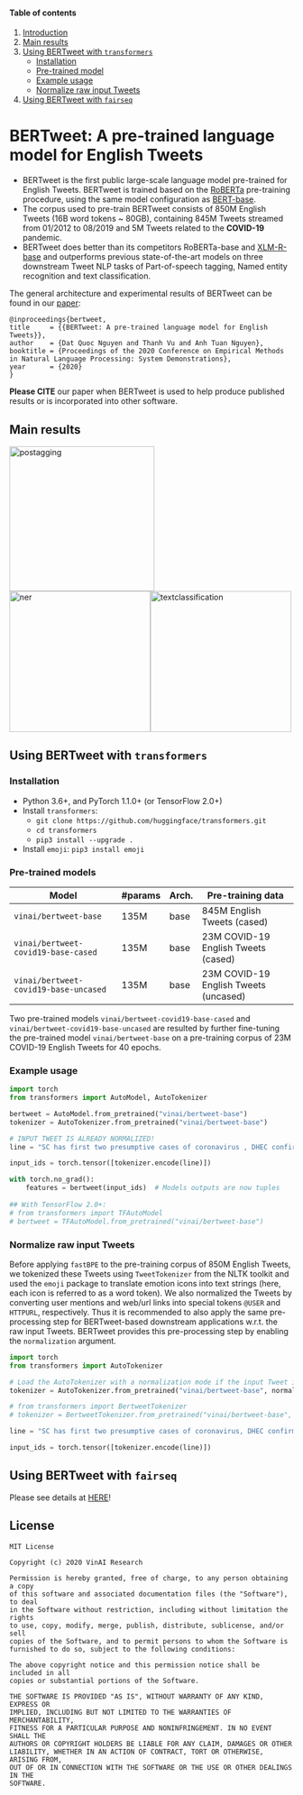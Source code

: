   
#### Table of contents
1. [Introduction](#introduction)
2. [Main results](#exp)
3. [Using BERTweet with `transformers`](#transformers)
    - [Installation](#install2)
    - [Pre-trained model](#models2)
    - [Example usage](#usage2)
    - [Normalize raw input Tweets](#preprocess)
4. [Using BERTweet with `fairseq`](#fairseq)


# <a name="introduction"></a> BERTweet: A pre-trained language model for English Tweets 

 - BERTweet is the first public large-scale language model pre-trained for English Tweets. BERTweet is trained based on the [RoBERTa](https://github.com/pytorch/fairseq/blob/master/examples/roberta/README.md)  pre-training procedure, using the same model configuration as [BERT-base](https://github.com/google-research/bert). 
 - The corpus used to pre-train BERTweet consists of 850M English Tweets (16B word tokens ~ 80GB), containing 845M Tweets streamed from 01/2012 to 08/2019 and 5M Tweets related to the **COVID-19** pandemic. 
 - BERTweet does better than its competitors RoBERTa-base and [XLM-R-base](https://arxiv.org/abs/1911.02116) and outperforms previous state-of-the-art models on three downstream Tweet NLP tasks of Part-of-speech tagging, Named entity recognition and text classification.

The general architecture and experimental results of BERTweet can be found in our [paper](https://arxiv.org/abs/2005.10200):

    @inproceedings{bertweet,
    title     = {{BERTweet: A pre-trained language model for English Tweets}},
    author    = {Dat Quoc Nguyen and Thanh Vu and Anh Tuan Nguyen},
    booktitle = {Proceedings of the 2020 Conference on Empirical Methods in Natural Language Processing: System Demonstrations},
    year      = {2020}
    }

**Please CITE** our paper when BERTweet is used to help produce published results or is incorporated into other software.

## <a name="exp"></a> Main results 

<img width="257" alt="postagging" src="https://user-images.githubusercontent.com/2412555/82403966-490d6380-9a8a-11ea-8530-18d6e06641cf.png"><img width="250" alt="ner" src="https://user-images.githubusercontent.com/2412555/82403965-4874cd00-9a8a-11ea-9847-0192d11e3e31.png"><img width="250" alt="textclassification" src="https://user-images.githubusercontent.com/2412555/82403956-43b01900-9a8a-11ea-8b34-a89e1e7d52a7.png">

## <a name="transformers"></a> Using BERTweet with `transformers`

### <a name="install2"></a> Installation 

 -  Python 3.6+, and PyTorch 1.1.0+ (or TensorFlow 2.0+)
 -  Install `transformers`:
    - `git clone https://github.com/huggingface/transformers.git`
    - `cd transformers`
    - `pip3 install --upgrade .`
 - Install `emoji`: `pip3 install emoji`

### <a name="models2"></a> Pre-trained models 


Model | #params | Arch. | Pre-training data
---|---|---|---
`vinai/bertweet-base` | 135M | base | 845M English Tweets (cased)
`vinai/bertweet-covid19-base-cased` | 135M | base | 23M COVID-19 English Tweets (cased)
`vinai/bertweet-covid19-base-uncased` | 135M | base | 23M COVID-19 English Tweets (uncased)

Two pre-trained models `vinai/bertweet-covid19-base-cased` and `vinai/bertweet-covid19-base-uncased` are resulted by further fine-tuning the pre-trained model `vinai/bertweet-base` on a pre-training corpus of 23M COVID-19 English Tweets for 40 epochs.  

### <a name="usage2"></a> Example usage 


```python
import torch
from transformers import AutoModel, AutoTokenizer 

bertweet = AutoModel.from_pretrained("vinai/bertweet-base")
tokenizer = AutoTokenizer.from_pretrained("vinai/bertweet-base")

# INPUT TWEET IS ALREADY NORMALIZED!
line = "SC has first two presumptive cases of coronavirus , DHEC confirms HTTPURL via @USER :cry:"

input_ids = torch.tensor([tokenizer.encode(line)])

with torch.no_grad():
    features = bertweet(input_ids)  # Models outputs are now tuples
    
## With TensorFlow 2.0+:
# from transformers import TFAutoModel
# bertweet = TFAutoModel.from_pretrained("vinai/bertweet-base")
```

### <a name="preprocess"></a> Normalize raw input Tweets 

Before applying `fastBPE` to the pre-training corpus of 850M English Tweets, we tokenized these  Tweets using `TweetTokenizer` from the NLTK toolkit and used the `emoji` package to translate emotion icons into text strings (here, each icon is referred to as a word token).   We also normalized the Tweets by converting user mentions and web/url links into special tokens `@USER` and `HTTPURL`, respectively. Thus it is recommended to also apply the same pre-processing step for BERTweet-based downstream applications w.r.t. the raw input Tweets. BERTweet provides this pre-processing step by enabling the `normalization` argument. 

```python
import torch
from transformers import AutoTokenizer

# Load the AutoTokenizer with a normalization mode if the input Tweet is raw
tokenizer = AutoTokenizer.from_pretrained("vinai/bertweet-base", normalization=True)

# from transformers import BertweetTokenizer
# tokenizer = BertweetTokenizer.from_pretrained("vinai/bertweet-base", normalization=True)

line = "SC has first two presumptive cases of coronavirus, DHEC confirms https://postandcourier.com/health/covid19/sc-has-first-two-presumptive-cases-of-coronavirus-dhec-confirms/article_bddfe4ae-5fd3-11ea-9ce4-5f495366cee6.html?utm_medium=social&utm_source=twitter&utm_campaign=user-share… via @postandcourier"

input_ids = torch.tensor([tokenizer.encode(line)])
```

## <a name="fairseq"></a> Using BERTweet with `fairseq`

Please see details at [HERE](https://github.com/VinAIResearch/BERTweet/blob/master/README_fairseq.md)!

## License
    
    MIT License

    Copyright (c) 2020 VinAI Research

    Permission is hereby granted, free of charge, to any person obtaining a copy
    of this software and associated documentation files (the "Software"), to deal
    in the Software without restriction, including without limitation the rights
    to use, copy, modify, merge, publish, distribute, sublicense, and/or sell
    copies of the Software, and to permit persons to whom the Software is
    furnished to do so, subject to the following conditions:

    The above copyright notice and this permission notice shall be included in all
    copies or substantial portions of the Software.

    THE SOFTWARE IS PROVIDED "AS IS", WITHOUT WARRANTY OF ANY KIND, EXPRESS OR
    IMPLIED, INCLUDING BUT NOT LIMITED TO THE WARRANTIES OF MERCHANTABILITY,
    FITNESS FOR A PARTICULAR PURPOSE AND NONINFRINGEMENT. IN NO EVENT SHALL THE
    AUTHORS OR COPYRIGHT HOLDERS BE LIABLE FOR ANY CLAIM, DAMAGES OR OTHER
    LIABILITY, WHETHER IN AN ACTION OF CONTRACT, TORT OR OTHERWISE, ARISING FROM,
    OUT OF OR IN CONNECTION WITH THE SOFTWARE OR THE USE OR OTHER DEALINGS IN THE
    SOFTWARE.


